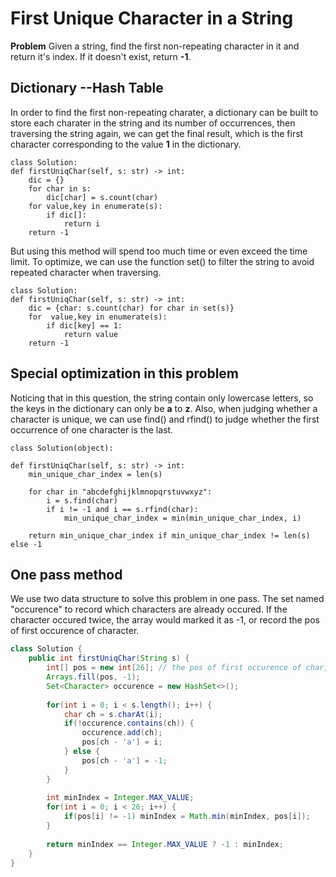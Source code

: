 # First Unique Character in a String
**Problem** Given a string, find the first non-repeating character in it and return it's index. If it doesn't exist, return **-1**.

## Dictionary --Hash Table
In order to find the first non-repeating charater, a dictionary can be built to store each charater in the string and its number of occurrences, then traversing the string again, we can get the final result, which is the first character corresponding to the value **1** in the dictionary.
    
	class Solution:
	def firstUniqChar(self, s: str) -> int:
	    dic = {}
	    for char in s:
	        dic[char] = s.count(char)
	    for value,key in enumerate(s):
	        if dic[]:
	            return i
	    return -1

But using this method will spend too much time or even exceed the time limit. To optimize, we can use the function set() to filter the string to avoid repeated character when traversing.

    class Solution:
    def firstUniqChar(self, s: str) -> int:
        dic = {char: s.count(char) for char in set(s)}
        for  value,key in enumerate(s):
            if dic[key] == 1:
                return value
        return -1



## Special optimization in this problem

Noticing that in this question, the string contain only lowercase letters, so the keys in the dictionary can only be **a** to **z**. Also, when judging whether a character is unique, we can use find() and rfind() to judge whether the first occurrence of one character is the last.

    class Solution(object):
    
    def firstUniqChar(self, s: str) -> int:
        min_unique_char_index = len(s)
    
        for char in "abcdefghijklmnopqrstuvwxyz":
            i = s.find(char)
            if i != -1 and i == s.rfind(char):
                min_unique_char_index = min(min_unique_char_index, i)
    
        return min_unique_char_index if min_unique_char_index != len(s) else -1

## One pass method

We use two data structure to solve this problem in one pass. The set named "occurence" to record which characters are already occured. If the character occured twice, the array would marked it as -1, or record the pos of first occurence of character.

```java
class Solution {
    public int firstUniqChar(String s) {
        int[] pos = new int[26]; // the pos of first occurence of char, if repeated, not existed, -1;
        Arrays.fill(pos, -1);
        Set<Character> occurence = new HashSet<>(); 
        
        for(int i = 0; i < s.length(); i++) {
            char ch = s.charAt(i);
            if(!occurence.contains(ch)) {
                occurence.add(ch);
                pos[ch - 'a'] = i;
            } else {
                pos[ch - 'a'] = -1;
            }
        }
        
        int minIndex = Integer.MAX_VALUE;
        for(int i = 0; i < 26; i++) {
            if(pos[i] != -1) minIndex = Math.min(minIndex, pos[i]);
        }
        
        return minIndex == Integer.MAX_VALUE ? -1 : minIndex;
    }
}
```

